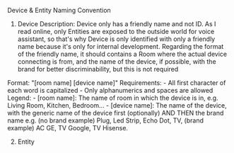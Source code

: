 Device & Entity Naming Convention

1. Device
Description: Device only has a friendly name and not ID. As I read online, only Entities are exposed to the outside world for voice assistant, so that's why Device is only identified with only a friendly name because it's only for internal development. Regarding the format of the friendly name, it should contains a Room where the actual device connecting is from, and the name of the device, if possible, with the brand for better discriminability, but this is not required


Format: "[room name] [device name]"
Requirements:
	- All first character of each word is capitalized
	- Only alphanumerics and spaces are allowed
Legend:
	- [room name]: The name of room in which the device is in, e.g. Living Room, Kitchen, Bedroom...
	- [device name]: The name of the device, with the generic name of the device first (optionally) AND THEN the brand name e.g. (no brand example) Plug, Led Strip, Echo Dot, TV, (brand example) AC GE, TV Google, TV Hisense.

2. Entity


